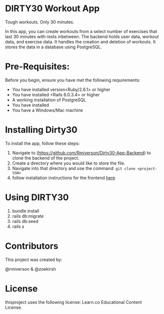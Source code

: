 # DIRTY30 Workout App

Tough workouts. Only 30 minutes.

In this app, you can create workouts from a select number of exercises that last 30 minutes with rests inbetween. The backend holds user data, workout data, and exercise data. It handles the creation and deletion of workouts. It stores the data in a database using PostgreSQL.

# Pre-Requisites:

Before you begin, ensure you have met the following requirements:
- You have installed version<Ruby/2.6.1> or higher
- You have installed <Rails 6.0.3.4> or higher
- A working installation of PostgreSQL
- You have <Bundler> installed
- You have a Windows/Mac machine

# Installing Dirty30

To install the app, follow these steps:

1. Navigate to (https://github.com/Rmiverson/Dirty30-App-Backend) to clone the backend of the project.
2. Create a directory where you would like to store the file.
3. Navigate into that directory and use the command: `git clone <project-SSH>`
4. follow installation instructions for the frontend [here](https://github.com/zoekirsh/Dirty30-App-Frontend)

# Using DIRTY30

1. bundle install
2. rails db:migrate
3. rails db:seed
4. rails s

# Contributors
This project was created by:

@rmiverson
&
@zoekirsh

# License
thisproject uses the following license: Learn.co Educational Content License.
